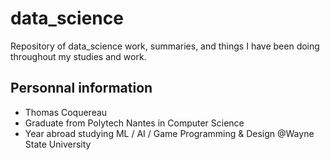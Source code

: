 # data_science

Repository of data_science work, summaries, and things I have been doing throughout my studies and work.

## Personnal information

 - Thomas Coquereau
 - Graduate from Polytech Nantes in Computer Science
 - Year abroad studying ML / AI / Game Programming & Design @Wayne State University 

